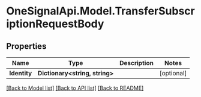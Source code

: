 # OneSignalApi.Model.TransferSubscriptionRequestBody

## Properties

Name | Type | Description | Notes
------------ | ------------- | ------------- | -------------
**Identity** | **Dictionary&lt;string, string&gt;** |  | [optional] 

[[Back to Model list]](../README.md#documentation-for-models) [[Back to API list]](../README.md#documentation-for-api-endpoints) [[Back to README]](../README.md)

